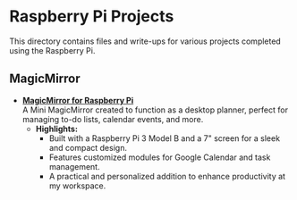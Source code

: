 # Raspberry Pi Projects

This directory contains files and write-ups for various projects completed using the Raspberry Pi.

## MagicMirror
- **[MagicMirror for Raspberry Pi](https://github.com/bastet27/Raspberry-Pi-Projects/blob/main/MagicMirror/readme.md)**  
  A Mini MagicMirror created to function as a desktop planner, perfect for managing to-do lists, calendar events, and more.  
  - **Highlights:**  
    - Built with a Raspberry Pi 3 Model B and a 7" screen for a sleek and compact design.  
    - Features customized modules for Google Calendar and task management.  
    - A practical and personalized addition to enhance productivity at my workspace.  
